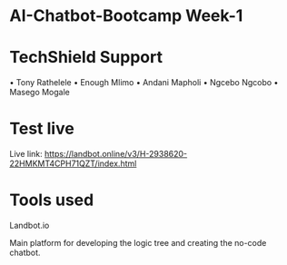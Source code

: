 # AI-Chatbot-Bootcamp Week-1
# TechShield Support
•	Tony Rathelele
•	Enough Mlimo
•	Andani Mapholi
•	Ngcebo Ngcobo
•	Masego Mogale


# Test live 
Live link: https://landbot.online/v3/H-2938620-22HMKMT4CPH71QZT/index.html

# Tools used


Landbot.io 

Main platform for developing the logic tree and creating the no-code chatbot. 


 
